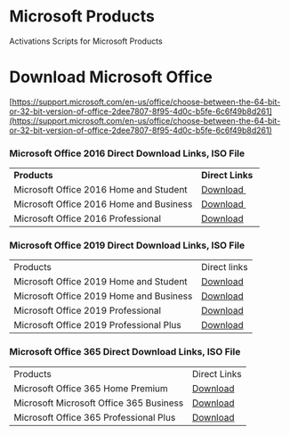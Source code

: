 # Microsoft Products

Activations Scripts for Microsoft Products

# Download Microsoft Office

[https://support.microsoft.com/en-us/office/choose-between-the-64-bit-or-32-bit-version-of-office-2dee7807-8f95-4d0c-b5fe-6c6f49b8d261](https://support.microsoft.com/en-us/office/choose-between-the-64-bit-or-32-bit-version-of-office-2dee7807-8f95-4d0c-b5fe-6c6f49b8d261)

### **Microsoft Office 2016 Direct Download Links, ISO File**

<table><tbody><tr><td><strong>Products&nbsp;</strong></td><td><strong>Direct Links&nbsp;</strong></td></tr><tr><td>Microsoft Office 2016 Home and Student</td><td><a href="https://officecdn.microsoft.com/db/492350F6-3A01-4F97-B9C0-C7C6DDF67D60/media/en-US/HomeStudentRetail.img">Download&nbsp;</a></td></tr><tr><td>Microsoft Office 2016 Home and Business</td><td><a href="https://officecdn.microsoft.com/db/492350F6-3A01-4F97-B9C0-C7C6DDF67D60/media/en-US/HomeBusinessRetail.img">Download&nbsp;</a></td></tr><tr><td>Microsoft Office 2016 Professional</td><td><a href="https://officecdn.microsoft.com/db/492350F6-3A01-4F97-B9C0-C7C6DDF67D60/media/en-US/ProfessionalRetail.img">Download</a></td></tr></tbody></table>

### **Microsoft Office 2019 Direct Download Links, ISO File**

<table><tbody><tr><td>Products</td><td>Direct links</td></tr><tr><td>Microsoft Office 2019 Home and Student</td><td><a href="https://officecdn.microsoft.com/pr/492350f6-3a01-4f97-b9c0-c7c6ddf67d60/media/en-us/HomeStudent2019Retail.img">Download</a></td></tr><tr><td>Microsoft Office 2019 Home and Business</td><td><a href="https://officecdn.microsoft.com/pr/492350f6-3a01-4f97-b9c0-c7c6ddf67d60/media/en-us/HomeBusiness2019Retail.img">Download</a></td></tr><tr><td>Microsoft Office 2019 Professional</td><td><a href="https://officecdn.microsoft.com/pr/492350f6-3a01-4f97-b9c0-c7c6ddf67d60/media/en-us/Professional2019Retail.img">Download</a></td></tr><tr><td>Microsoft Office 2019 Professional Plus</td><td><a href="https://officecdn.microsoft.com/sg/492350f6-3a01-4f97-b9c0-c7c6ddf67d60/media/en-US/ProPlus2019Retail.img">Download</a></td></tr></tbody></table>

### **Microsoft Office 365 Direct Download Links, ISO File**

<table><tbody><tr><td>Products</td><td>Direct Links</td></tr><tr><td>Microsoft Office 365 Home Premium</td><td><a href="https://officecdn.microsoft.com/db/492350F6-3A01-4F97-B9C0-C7C6DDF67D60/media/en-US/O365HomePremRetail.img">Download</a></td></tr><tr><td>Microsoft Microsoft Office 365 Business</td><td><a href="https://officecdn.microsoft.com/db/492350F6-3A01-4F97-B9C0-C7C6DDF67D60/media/en-US/O365BusinessRetail.img">Download</a></td></tr><tr><td>Microsoft Office 365 Professional Plus</td><td><a href="https://officecdn.microsoft.com/db/492350F6-3A01-4F97-B9C0-C7C6DDF67D60/media/en-US/O365ProPlusRetail.img">Download</a></td></tr></tbody></table>
